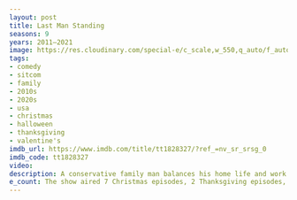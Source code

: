 ```yaml
---
layout: post
title: Last Man Standing
seasons: 9
years: 2011–2021
image: https://res.cloudinary.com/special-e/c_scale,w_550,q_auto/f_auto/Series%20posters/Last_Man_Standing.png
tags: 
- comedy
- sitcom
- family
- 2010s
- 2020s
- usa
- christmas
- halloween
- thanksgiving
- valentine's
imdb_url: https://www.imdb.com/title/tt1828327/?ref_=nv_sr_srsg_0
imdb_code: tt1828327
video: 
description: A conservative family man balances his home life and work as the marketing director of a sporting goods store in this family-friendly comedy.
e_count: The show aired 7 Christmas episodes, 2 Thanksgiving episodes, 5 Halloween episodes, and 2 Valentine's Day episodes.
---
```

